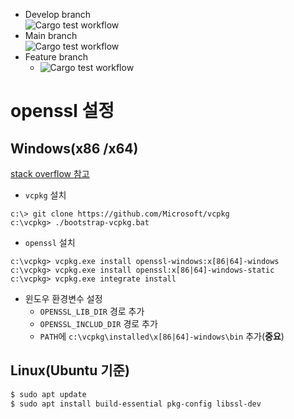 
* Develop branch<br>
![Cargo test workflow](https://github.com/JoonHoSon/rust-util/actions/workflows/cargo_test.yml/badge.svg?branch=develop)
* Main branch<br>
![Cargo test workflow](https://github.com/JoonHoSon/rust-util/actions/workflows/cargo_test.yml/badge.svg?branch=main)
* Feature branch
  * ![Cargo test workflow](https://github.com/JoonHoSon/rust-util/actions/workflows/cargo_test.yml/badge.svg?branch=feature/string-util)

# openssl 설정

## Windows(x86 /x64)

[stack overflow 참고](https://stackoverflow.com/a/61921362)

* `vcpkg` 설치
```shell
c:\> git clone https://github.com/Microsoft/vcpkg
c:\vcpkg> ./bootstrap-vcpkg.bat 
```

* `openssl` 설치
```shell
c:\vcpkg> vcpkg.exe install openssl-windows:x[86|64]-windows
c:\vcpkg> vcpkg.exe install openssl:x[86|64]-windows-static
c:\vcpkg> vcpkg.exe integrate install
```

* 윈도우 환경변수 설정
  * `OPENSSL_LIB_DIR` 경로 추가
  * `OPENSSL_INCLUD_DIR` 경로 추가
  * `PATH`에 `c:\vcpkg\installed\x[86|64]-windows\bin` 추가(**중요**)

## Linux(Ubuntu 기준)

```bash
$ sudo apt update
$ sudo apt install build-essential pkg-config libssl-dev
```
